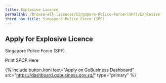 ```yaml
---
title: Explosive Licence
permalink: /browse-all-licences/Singapore-Police-Force-(SPF)/Explosive-Licence
third_nav_title: Singapore Police Force (SPF)
---
```


## Apply for Explosive Licence

Singapore Police Force (SPF)

Print SPCP Here

{% include button.html text="Apply on GoBusiness Dashboard" src="https://dashboard.gobusiness.gov.sg/" type="primary" %}
